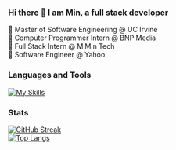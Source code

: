### Hi there 👋 I am Min, a full stack developer

🌱 Master of Software Engineering @ UC Irvine  
🏢 Computer Programmer Intern @ BNP Media  
🏢 Full Stack Intern @ MiMin Tech  
🏢 Software Engineer @ Yahoo  

### Languages and Tools
[![My Skills](https://skillicons.dev/icons?i=js,ts,java,spring,react,redux,graphql,nestjs,nextjs,nodejs,postgres,mysql,sqlite,postman,prisma,kotlin,py,flask,npm,github)](https://skillicons.dev)

### Stats
[![GitHub Streak](http://github-readme-streak-stats.herokuapp.com?user=laimin18&theme=dark&background=000000)](https://git.io/streak-stats)  
[![Top Langs](https://github-readme-stats.vercel.app/api/top-langs/?username=laimin18)](https://github.com/anuraghazra/github-readme-stats)

<!--
**laimin18/laimin18** is a ✨ _special_ ✨ repository because its `README.md` (this file) appears on your GitHub profile.

Here are some ideas to get you started:

- 🔭 I’m currently working on ...
- 🌱 I’m currently learning ...
- 👯 I’m looking to collaborate on ...
- 🤔 I’m looking for help with ...
- 💬 Ask me about ...
- 📫 How to reach me: ...
- 😄 Pronouns: ...
- ⚡ Fun fact: ...
-->
